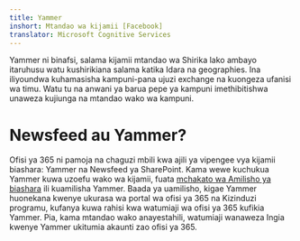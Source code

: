 ```yaml
---
title: Yammer
inshort: Mtandao wa kijamii [Facebook]
translator: Microsoft Cognitive Services
---
```


Yammer ni binafsi, salama kijamii mtandao wa Shirika lako ambayo itaruhusu watu kushirikiana salama katika Idara na geographies. Ina iliyoundwa kuhamasisha kampuni-pana ujuzi exchange na kuongeza ufanisi wa timu. Watu tu na anwani ya barua pepe ya kampuni imethibitishwa unaweza kujiunga na mtandao wako wa kampuni.

# Newsfeed au Yammer?
Ofisi ya 365 ni pamoja na chaguzi mbili kwa ajili ya vipengee vya kijamii biashara: Yammer na Newsfeed ya SharePoint. Kama wewe kuchukua Yammer kuwa uzoefu wako wa kijamii, fuata [mchakato wa Amilisho ya biashara](https://support.office.com/en-us/article/Enterprise-Activation-process-4f924c74-87d2-49d0-a4f6-cba3ce2b0e7c) ili kuamilisha Yammer. Baada ya uamilisho, kigae Yammer huonekana kwenye ukurasa wa portal wa ofisi ya 365 na Kizinduzi programu, kufanya kuwa rahisi kwa watumiaji wa ofisi ya 365 kufikia Yammer. Pia, kama mtandao wako anayestahili, watumiaji wanaweza Ingia kwenye Yammer ukitumia akaunti zao ofisi ya 365.



